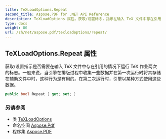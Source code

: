 ```yaml
---
title: TeXLoadOptions.Repeat
second_title: Aspose.PDF for .NET API Reference
description: TeXLoadOptions 属性。获取/设置标志，指示在输入 TeX 文件中存在引用的情况下是否需要运行 TeX 作业两次。一般来说，当引擎在排版过程中收集一些数据并在第一次运行时将其存储在辅助文件中时，这种行为是有用的。在第二次运行时，引擎以某种方式使用这些数据。
type: docs
weight: 80
url: /zh/net/aspose.pdf/texloadoptions/repeat/
---
```

## TeXLoadOptions.Repeat 属性

获取/设置指示是否需要在输入 TeX 文件中存在引用的情况下运行 TeX 作业两次的标志。一般来说，当引擎在排版过程中收集一些数据并在第一次运行时将其存储在辅助文件中时，这种行为是有用的。在第二次运行时，引擎以某种方式使用这些数据。

```csharp
public bool Repeat { get; set; }
```

### 另请参阅

* 类 [TeXLoadOptions](../)
* 命名空间 [Aspose.Pdf](../../../aspose.pdf/)
* 程序集 [Aspose.PDF](../../../)